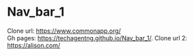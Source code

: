 # Nav_bar_1

Clone url: https://www.commonapp.org/ <br>
Gh pages: https://techagentng.github.io/Nav_bar_1/.
Clone url 2: https://alison.com/

